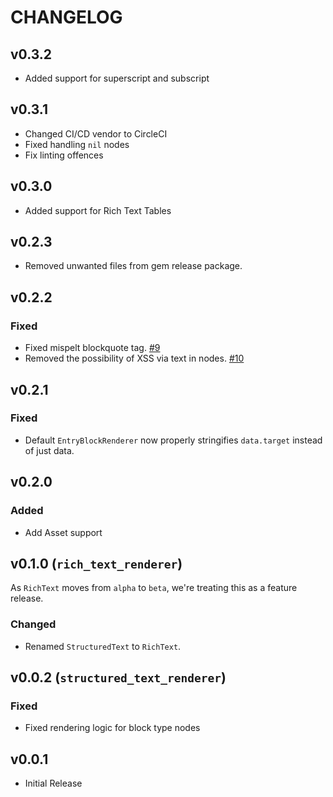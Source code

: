 # CHANGELOG

## v0.3.2
* Added support for superscript and subscript

## v0.3.1
* Changed CI/CD vendor to CircleCI
* Fixed handling `nil` nodes
* Fix linting offences

## v0.3.0
* Added support for Rich Text Tables

## v0.2.3
* Removed unwanted files from gem release package.

## v0.2.2
### Fixed
* Fixed mispelt blockquote tag. [#9](https://github.com/contentful/rich-text-renderer.rb/pull/9)
* Removed the possibility of XSS via text in nodes. [#10](https://github.com/contentful/rich-text-renderer.rb/pull/10)

## v0.2.1
### Fixed
* Default `EntryBlockRenderer` now properly stringifies `data.target` instead of just data.

## v0.2.0

### Added
* Add Asset support

## v0.1.0 (`rich_text_renderer`)

As `RichText` moves from `alpha` to `beta`, we're treating this as a feature release.

### Changed
* Renamed `StructuredText` to `RichText`.

## v0.0.2 (`structured_text_renderer`)

### Fixed
* Fixed rendering logic for block type nodes

## v0.0.1

* Initial Release
